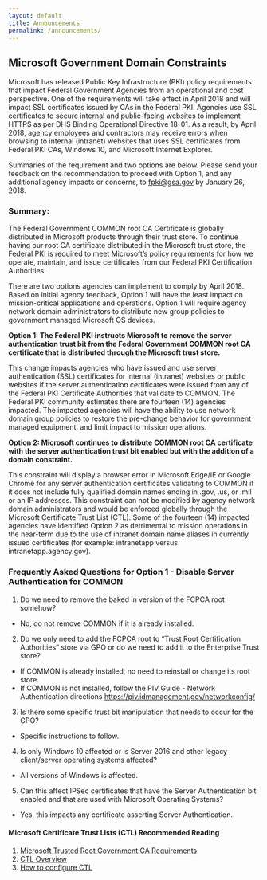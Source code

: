 ```yaml
---
layout: default
title: Announcements
permalink: /announcements/
---
```


## Microsoft Government Domain Constraints

Microsoft has released Public Key Infrastructure (PKI) policy requirements that impact Federal Government Agencies from an operational and cost perspective. One of the requirements will take effect in April 2018 and will impact SSL certificates issued by CAs in the Federal PKI. Agencies use SSL certificates to secure internal and public-facing websites to implement HTTPS as per DHS Binding Operational Directive 18-01. As a result, by April 2018, agency employees and contractors may receive errors when browsing to internal (intranet) websites that uses SSL certificates from Federal PKI CAs, Windows 10, and Microsoft Internet Explorer. 

Summaries of the requirement and two options are below. Please send your feedback on the recommendation to proceed with Option 1, and any additional agency impacts or concerns, to fpki@gsa.gov by January 26, 2018.  

### Summary: 
The Federal Government COMMON root CA Certificate is globally distributed in Microsoft products through their trust store. To continue having our root CA certificate distributed in the Microsoft trust store, the Federal PKI is required to meet Microsoft’s policy requirements for how we operate, maintain, and issue certificates from our Federal PKI Certification Authorities.  

There are two options agencies can implement to comply by April 2018. Based on initial agency feedback, Option 1 will have the least impact on mission-critical applications and operations. Option 1 will require agency network domain administrators to distribute new group policies to government managed Microsoft OS devices.  

**Option 1: The Federal PKI instructs Microsoft to remove the server authentication trust bit from the Federal Government COMMON root CA certificate that is distributed through the Microsoft trust store.** 

This change impacts agencies who have issued and use server authentication (SSL) certificates for internal (intranet) websites or public websites if the server authentication certificates were issued from any of the Federal PKI Certificate Authorities that validate to COMMON. The Federal PKI community estimates there are fourteen (14) agencies impacted.  The impacted agencies will have the ability to use network domain group policies to restore the pre-change behavior for government managed equipment, and limit impact to mission operations. 

**Option 2:  Microsoft continues to distribute COMMON root CA certificate with the server authentication trust bit enabled but with the addition of a domain constraint.**

This constraint will display a browser error in Microsoft Edge/IE or Google Chrome for any server authentication certificates validating to COMMON if it does not include fully qualified domain names ending in .gov, .us, or .mil or an IP addresses. This constraint can not be modified by agency network domain administrators and would be enforced globally through the Microsoft Certificate Trust List (CTL). Some of the fourteen (14) impacted agencies have identified Option 2 as detrimental to mission operations in the near-term due to the use of intranet domain name aliases in currently issued certificates (for example: intranetapp versus intranetapp.agency.gov).

### Frequently Asked Questions for Option 1 - Disable Server Authentication for COMMON
1. Do we need to remove the baked in version of the FCPCA root somehow?
- No, do not remove COMMON if it is already installed.
2. Do we only need to add the FCPCA root to “Trust Root Certification Authorities” store via GPO or do we need to add it to the Enterprise Trust store?
- If COMMON is already installed, no need to reinstall or change its root store.
- If COMMON is not installed, follow the PIV Guide - Network Authentication directions <https://piv.idmanagement.gov/networkconfig/>
3. Is there some specific trust bit manipulation that needs to occur for the GPO?
- Specific instructions to follow.
4. Is only Windows 10 affected or is Server 2016 and other legacy client/server operating systems affected?
- All versions of Windows is affected. 
5. Can this affect IPSec certificates that have the Server Authentication bit enabled and that are used with Microsoft Operating Systems?
- Yes, this impacts any certificate asserting Server Authentication.

#### Microsoft Certificate Trust Lists (CTL) Recommended Reading
1. [Microsoft Trusted Root Government CA Requirements](https://social.technet.microsoft.com/wiki/contents/articles/31635.microsoft-trusted-root-certificate-program-audit-requirements.aspx#Government_CA_Requirements)
2. [CTL Overview](https://msdn.microsoft.com/en-us/library/windows/desktop/aa376545(v=vs.85).aspx)
2. [How to configure CTL](https://technet.microsoft.com/en-us/library/dn265983.aspx)
